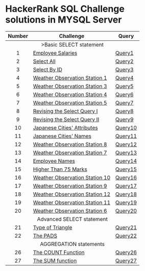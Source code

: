 # HackerRank SQL Challenge solutions in MYSQL Server
<table>
        <thead>
                <tr>  <th>Number</th>
                        <th>Challenge</th>
                        <th>Query</th>
                </tr>        
 </thead>
<body>
        
<tr>
<td align="center" colspan="3" <b> >Basic SELECT statement</td>   
</tr>  
<tr>
                       <td align="center">1</td>
                        <td><a href="https://www.hackerrank.com/challenges/salary-of-employees/problem?isFullScreen=true"
                                        rel="nofollow">Employee Salaries</a></td>
                        <td><a href="https://github.com/kicherethedatascientist/HackerRank_SQL_Challenges_Solutions/blob/main/Basic%20SELECT/Employee%20Salaries">Query1</a>
        </td>
         </tr>
                <tr>
                        <td align="center">2</td>
                        <td><a href="https://www.hackerrank.com/challenges/select-all-sql/problem?isFullScreen=true"
                                        rel="nofollow">Select All</a></td>
                        <td><a href="https://github.com/kicherethedatascientist/HackerRank_SQL_Challenges_Solutions/blob/main/Basic%20SELECT/SELECT%20all.sql">Query2</a>
                        </td>
                </tr>
                <tr>
                        <td align="center">3</td>
                        <td><a href="https://www.hackerrank.com/challenges/select-by-id/problem?isFullScreen=true"
                                        rel="nofollow">Select By ID</a></td>
                        <td><a href="https://github.com/kicherethedatascientist/HackerRank_SQL_Challenges_Solutions/blob/main/Basic%20SELECT/Select%20By%20ID">Query3</a>
                        </td>
                </tr>
                <tr>
                        <td align="center">4</td>
                        <td><a href="https://www.hackerrank.com/challenges/weather-observation-station-1/problem?isFullScreen=true"
                                        rel="nofollow">Weather Observation Station 1</a></td>
                        <td><a href="https://github.com/kicherethedatascientist/HackerRank_SQL_Challenges_Solutions/blob/main/Basic%20SELECT/Weather%20Observation%20Station%201">Query4</a>
                        </td>
                </tr>
                <tr>
                        <td align="center">5</td>
                        <td><a href="https://www.hackerrank.com/challenges/weather-observation-station-3/problem?isFullScreen=true"
                                        rel="nofollow">Weather Observation Station 3</a></td>
                        <td><a href="https://github.com/kicherethedatascientist/HackerRank_SQL_Challenges_Solutions/blob/main/Basic%20SELECT/Weather%20Observation%20Station%203">Query5</a>
                        </td>
                </tr>
                <tr>
                        <td align="center">6</td>
                        <td><a href="https://www.hackerrank.com/challenges/weather-observation-station-4/problem?isFullScreen=true"
                                        rel="nofollow">Weather Observation Station 4</a></td>
                        <td><a href="https://github.com/kicherethedatascientist/HackerRank_SQL_Challenges_Solutions/blob/main/Basic%20SELECT/Weather%20Observation%20Station%204">Query6</a>
                        </td>
                </tr>
                <tr>
                        <td align="center">7</td>
                        <td><a href="https://www.hackerrank.com/challenges/weather-observation-station-5/problem?isFullScreen=true"
                                        rel="nofollow">Weather Observation Station 5</a></td>
                        <td><a href="https://github.com/kicherethedatascientist/HackerRank_SQL_Challenges_Solutions/blob/main/Basic%20SELECT/Weather%20Observation%20Station%205">Query7</a>
                        </td>
                </tr>
                <tr>
                        <td align="center">8</td>
                        <td><a href="https://www.hackerrank.com/challenges/revising-the-select-query/problem?isFullScreen=true"
                                        rel="nofollow">Revising the Select Query I</a></td>
                        <td><a href="https://github.com/kicherethedatascientist/HackerRank_SQL_Challenges_Solutions/blob/main/Basic%20SELECT/Revising%20the%20Select%20Query%20I">Query8</a>
                        </td>
                </tr>
                <tr>
                        <td align="center">9</td>
                        <td><a href="https://www.hackerrank.com/challenges/revising-the-select-query-2/problem?isFullScreen=true"
                                        rel="nofollow">Revising the Select Query II</a></td>
                        <td><a href="https://github.com/kicherethedatascientist/HackerRank_SQL_Challenges_Solutions/blob/main/Basic%20SELECT/Revising%20the%20Select%20Query%20II">Query9</a>
                        </td>
                </tr>
                <tr>
                        <td align="center">10</td>
                        <td><a href="https://www.hackerrank.com/challenges/japanese-cities-attributes/problem?isFullScreen=true"
                                        rel="nofollow">Japanese Cities' Attributes</a></td>
                        <td><a href="https://github.com/kicherethedatascientist/HackerRank_SQL_Challenges_Solutions/blob/main/Basic%20SELECT/Japanese%20Cities'%20Attributes">Query10</a>
                        </td>
                </tr>
                <tr>
                        <td align="center">11</td>
                        <td><a href="https://www.hackerrank.com/challenges/japanese-cities-name/problem?isFullScreen=true"
                                        rel="nofollow">Japanese Cities' Names</a></td>
                        <td><a href="https://github.com/kicherethedatascientist/HackerRank_SQL_Challenges_Solutions/blob/main/Basic%20SELECT/Japanese%20Cities'%20Names">Query11</a>
                        </td>
                </tr>
                <tr>
                        <td align="center">12</td>
                        <td><a href="https://www.hackerrank.com/challenges/weather-observation-station-8/problem?isFullScreen=true"
                                        rel="nofollow">Weather Observation Station 8</a></td>
                        <td><a href="https://github.com/kicherethedatascientist/HackerRank_SQL_Challenges_Solutions/blob/main/Basic%20SELECT/Weather%20Observation%20Station%208">Query12</a>
                        </td>
                </tr>
                <tr>
                        <td align="center">13</td>
                        <td><a href="https://www.hackerrank.com/challenges/weather-observation-station-7/problem?isFullScreen=true"
                                        rel="nofollow">Weather Observation Station 7</a></td>
                        <td><a href="https://github.com/kicherethedatascientist/HackerRank_SQL_Challenges_Solutions/blob/main/Basic%20SELECT/Weather%20Observation%20Station%207">Query13</a>
                        </td>
                </tr>
                <tr>
                        <td align="center">14</td>
                        <td><a href="https://www.hackerrank.com/challenges/name-of-employees/problem?isFullScreen=true"
                                        rel="nofollow">Employee Names</a></td>
                        <td><a href="https://github.com/kicherethedatascientist/HackerRank_SQL_Challenges_Solutions/blob/main/Basic%20SELECT/Employee%20Names">Query14</a>
                        </td>
                </tr>
                <tr>
                        <td align="center">15</td>
                        <td><a href="https://www.hackerrank.com/challenges/more-than-75-marks/problem?isFullScreen=true"
                                        rel="nofollow">Higher Than 75 Marks</a></td>
                        <td><a href="https://github.com/kicherethedatascientist/HackerRank_SQL_Challenges_Solutions/blob/main/Basic%20SELECT/Higher%20Than%2075%20Marks">Query15</a>
                        </td>
                </tr>
                <tr>
                        <td align="center">16</td>
                        <td><a href="https://www.hackerrank.com/challenges/weather-observation-station-10/problem?isFullScreen=true"
                                        rel="nofollow">Weather Observation Station 10</a></td>
                        <td><a href="https://github.com/kicherethedatascientist/HackerRank_SQL_Challenges_Solutions/blob/main/Basic%20SELECT/Weather%20Observation%20Station%2010">Query16</a>
                        </td>
                </tr>
                <tr>
                        <td align="center">17</td>
                        <td><a href="https://www.hackerrank.com/challenges/weather-observation-station-9/problem?isFullScreen=true"
                                        rel="nofollow">Weather Observation Station 9</a></td>
                        <td><a href="https://github.com/kicherethedatascientist/HackerRank_SQL_Challenges_Solutions/blob/main/Basic%20SELECT/Weather%20Observation%20Station%209">Query17</a>
                        </td>
                </tr>
                <tr>
                        <td align="center">18</td>
                        <td><a href="https://www.hackerrank.com/challenges/weather-observation-station-12/problem?isFullScreen=true"
                                        rel="nofollow">Weather Observation Station 12</a></td>
                        <td><a href="https://github.com/kicherethedatascientist/HackerRank_SQL_Challenges_Solutions/blob/main/Basic%20SELECT/Weather%20Observation%20Station%2012">Query18</a>
                        </td>
                </tr>
                <tr>
                        <td align="center">19</td>
                        <td><a href="https://www.hackerrank.com/challenges/weather-observation-station-11/problem?isFullScreen=true"
                                        rel="nofollow">Weather Observation Station 11</a></td>
                        <td><a href="https://github.com/kicherethedatascientist/HackerRank_SQL_Challenges_Solutions/tree/main/Basic%20SELECT">Query19</a>
                        </td>
                </tr>
                <tr>
                        <td align="center">20</td>
                        <td><a href="https://www.hackerrank.com/challenges/weather-observation-station-6/problem?isFullScreen=true"
                                        rel="nofollow">Weather Observation Station 6</a></td>
                        <td><a href="https://github.com/kicherethedatascientist/HackerRank_SQL_Challenges_Solutions/blob/main/Basic%20SELECT/Weather%20Observation%20Station%206">Query20</a>
                        </td>
                </tr>
                <tr>
                    <td align="center" colspan="3">Advanced SELECT statement</td>   
                </tr>
                <tr>
                        <td align="center">21</td>
                        <td><a href="https://www.hackerrank.com/challenges/what-type-of-triangle/problem"
                                        rel="nofollow">Type of Triangle</a></td>
                        <td align="center"> <a
                                        href="https://github.com/kicherethedatascientist/HackerRank_SQL_Challenges_Solutions/blob/main/Advanced%20SELECT%20statement/Type%20of%20Triangle">Query21</a>
                        </td>  
                </tr>
<tr>
<td align="center">22</td>
<td><a href="https://www.hackerrank.com/challenges/the-pads/problem" rel="nofollow">The PADS</a></td>
<td align="center"><a href="https://github.com/kicherethedatascientist/HackerRank_SQL_Challenges_Solutions/blob/main/Advanced%20SELECT%20statement/The%20PADS">Query22</a></td>
</tr>
<!--
<tr>
<td align="center">23</td>
<td><a href="https://www.hackerrank.com/challenges/occupations/problem" rel="nofollow">Occupations</a></td>
<td align="center"><a href="https://github.com/kicherethedatascientist/HackerRank_SQL_Challenges_Solutions/blob/main/Advanced%20SELECT%20statement/Occupations">Query23</a></td>
</tr>

<tr>
<td align="center">24</td>
<td><a href="https://www.hackerrank.com/challenges/binary-search-tree-1/problem" rel="nofollow">Binary Tree Nodes</a></td>
<td align="center"><a href="">Query24</a></td>
</tr>
<tr>
<td align="center">25</td>
<td><a href="https://www.hackerrank.com/challenges/the-company/problem" rel="nofollow">New Companies</a></td>
<td align="center"><a href="">Query25</a></td>
</tr>
-->

<tr>
                    <td align="center" colspan="3">AGGREGATION statements </td>   
                </tr>
                <tr>
                        <td align="center">26</td>
                        <td><a href="https://www.hackerrank.com/challenges/revising-aggregations-the-count-function/problem?isFullScreen=true"
                                        rel="nofollow">The COUNT Function</a></td>
                        <td align="center"> <a
                                        href="https://github.com/kicherethedatascientist/HackerRank_SQL_Challenges_Solutions/blob/main/AGGREGATIONS%20STATEMENTS/The%20count%20function">Query26</a>
                        </td>  
                </tr>
 <tr>
                        <td align="center">27</td>
                        <td><a href="https://www.hackerrank.com/challenges/revising-aggregations-sum/problem?isFullScreen=true"
                                        rel="nofollow">The SUM function</a></td>
                        <td align="center"> <a
                                        href="https://github.com/kicherethedatascientist/HackerRank_SQL_Challenges_Solutions/blob/main/AGGREGATIONS%20STATEMENTS/The%20SUM%20function">Query27</a>
                        </td>  
 </tr>
 
</body>
 
</table>

